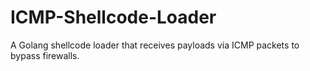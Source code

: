 # ICMP-Shellcode-Loader
A Golang shellcode loader that receives payloads via ICMP packets to bypass firewalls.
